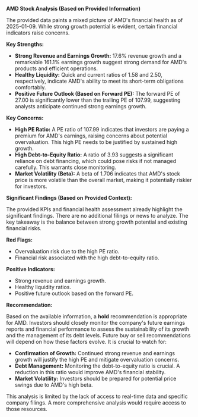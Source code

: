 **AMD Stock Analysis (Based on Provided Information)**

The provided data paints a mixed picture of AMD's financial health as of 2025-01-09.  While strong growth potential is evident, certain financial indicators raise concerns.

**Key Strengths:**

* **Strong Revenue and Earnings Growth:**  17.6% revenue growth and a remarkable 161.1% earnings growth suggest strong demand for AMD's products and efficient operations.
* **Healthy Liquidity:**  Quick and current ratios of 1.58 and 2.50, respectively, indicate AMD's ability to meet its short-term obligations comfortably.
* **Positive Future Outlook (Based on Forward PE):**  The forward PE of 27.00 is significantly lower than the trailing PE of 107.99, suggesting analysts anticipate continued strong earnings growth.

**Key Concerns:**

* **High PE Ratio:**  A PE ratio of 107.99 indicates that investors are paying a premium for AMD's earnings, raising concerns about potential overvaluation.  This high PE needs to be justified by sustained high growth.
* **High Debt-to-Equity Ratio:**  A ratio of 3.93 suggests a significant reliance on debt financing, which could pose risks if not managed carefully.  This warrants close monitoring.
* **Market Volatility (Beta):** A beta of 1.706 indicates that AMD's stock price is more volatile than the overall market, making it potentially riskier for investors.

**Significant Findings (Based on Provided Context):**

The provided KPIs and financial health assessment already highlight the significant findings.  There are no additional filings or news to analyze.  The key takeaway is the balance between strong growth potential and existing financial risks.

**Red Flags:**

* Overvaluation risk due to the high PE ratio.
* Financial risk associated with the high debt-to-equity ratio.

**Positive Indicators:**

* Strong revenue and earnings growth.
* Healthy liquidity ratios.
* Positive future outlook based on the forward PE.

**Recommendation:**

Based on the available information, a **hold** recommendation is appropriate for AMD.  Investors should closely monitor the company's future earnings reports and financial performance to assess the sustainability of its growth and the management of its debt levels.  Future buy or sell recommendations will depend on how these factors evolve.  It is crucial to watch for:

* **Confirmation of Growth:**  Continued strong revenue and earnings growth will justify the high PE and mitigate overvaluation concerns.
* **Debt Management:**  Monitoring the debt-to-equity ratio is crucial.  A reduction in this ratio would improve AMD's financial stability.
* **Market Volatility:**  Investors should be prepared for potential price swings due to AMD's high beta.


This analysis is limited by the lack of access to real-time data and specific company filings.  A more comprehensive analysis would require access to those resources.